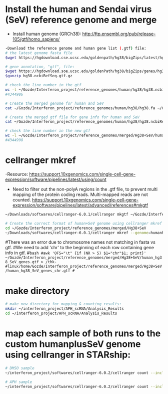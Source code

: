 # Install the human and Sendai virus (SeV) reference genome and merge 
- Install human genome (GRCh38):
http://ftp.ensembl.org/pub/release-105/gtf/homo_sapiens/


```bash
-Download the reference genome and human gene list (.gtf) file:
# the latest genome fasta file
$wget https://hgdownload.cse.ucsc.edu/goldenpath/hg38/bigZips/latest/hg38.fa.gz

# gene annotation, "gtf", file:
$wget https://hgdownload.soe.ucsc.edu/goldenPath/hg38/bigZips/genes/hg38.ncbiRefSeq.gtf.gz
$gunzip hg38.ncbiRefSeq.gtf.gz

# check the line number in the gtf
wc -l ~/Gozde/Interferon_project/reference_genomes/human/hg38/hg38.ncbiRefSeq.gtf
#4344986

# Create the merged genome for human and SeV
cat ~/Gozde/Interferon_project/reference_genomes/human/hg38/hg38.fa ~/Gozde/Interferon_project/reference_genomes/SeV_Cantell/SeV_Cantell_strain_genome.fasta > ~/Gozde/Interferon_project/reference_genomes/merged/Hg38+SeV/human_hg38_SeV_genome.fasta

# Create the merged gtf file for gene info for human and SeV
cat ~/Gozde/Interferon_project/reference_genomes/human/hg38/hg38.ncbiRefSeq.gtf ~/Gozde/Interferon_project/reference_genomes/SeV_Cantell/SeV_Cantell_strain_genes.gtf > ~/Gozde/Interferon_project/reference_genomes/merged/Hg38+SeV/human_hg38_SeV_genes.gtf

# check the line number in the new gtf
wc -l ~/Gozde/Interferon_project/reference_genomes/merged/Hg38+SeV/human_hg38_SeV_genes.gtf
#4344998
```

# cellranger mkref
-Resource: https://support.10xgenomics.com/single-cell-gene-expression/software/pipelines/latest/using/count

- Need to filter out the non-polyA regions in the .gtf file, to prevent multi mapping of the protein coding reads.
Multi-mapped reads are not counted.
https://support.10xgenomics.com/single-cell-gene-expression/software/pipelines/latest/advanced/references#mkgtf

```bash
~/Downloads/softwares/cellranger-6.0.1/cellranger mkgtf ~/Gozde/Interferon_project/reference_genomes/merged/Hg38+SeV/human_hg38_SeV_genes.gtf ~/Gozde/Interferon_project/reference_genomes/merged/Hg38+SeV/human_hg38_SeV_genes_filtered.gtf --attribute=key:allowable_value
```

```bash
# Create the correct format of human+SeV genome using cellranger mkref
cd ~/Gozde/Interferon_project/reference_genomes/merged/Hg38+SeV
~/Downloads/softwares/cellranger-6.0.1/cellranger mkref --genome=humanhg38plusSeV --fasta=~/Gozde/Interferon_project/reference_genomes/merged/Hg38+SeV/human_hg38_SeV_genome.fasta  --genes=~/Gozde/Interferon_project/reference_genomes/merged/Hg38+SeV/human_hg38_SeV_genes_filtered.gtf
```

#There was an error due to chromosome names not matching in fasta vs gtf.
#We need to add 'chr' to the beginning of each row containing gene info in gtf.
#```bash
#awk 'OFS="\t" {if (NR > 5) $1="chr"$1; print}' ~/Gozde/Interferon_project/reference_genomes/merged/Hg38+SeV/human_hg38_SeV_genes.gtf > /thk-#linux/home/Gozde/Interferon_project/reference_genomes/merged/Hg38+SeV/human_hg38_SeV_genes_chr.gtf
#```

# make directory

```bash
# make new directory for mapping & counting results:
mkdir ~/interferon_project/APH_scRNA/Analysis_Results
cd ~/interferon_project/APH_scRNA/Analysis_Results
```

# map each sample of both runs to the custom humanplusSeV genome using cellranger in STARship:
```bash
# DMSO sample
~/interferon_project/softwares/cellranger-6.0.2/cellranger count --include-introns --id GM_DMSO_SeV_counts --localcores=12 --localmem=100  --fastqs ~/interferon_project/APH_scRNA/fastq/first_run/,~/interferon_project/APH_scRNA/fastq/second_run/ --sample GM-DMSO,2DMSO --transcriptome ~/interferon_project/APH_scRNA/humanhg38plusSeV/
```

```bash
# APH sample
~/interferon_project/softwares/cellranger-6.0.2/cellranger count --include-introns --id GM_APH_SeV_counts --localcores=12 --localmem=100  --fastqs ~/interferon_project/APH_scRNA/fastq/first_run/,~/interferon_project/APH_scRNA/fastq/second_run/ --sample GM-APH,1APH --transcriptome ~/interferon_project/APH_scRNA/humanhg38plusSeV/
```
